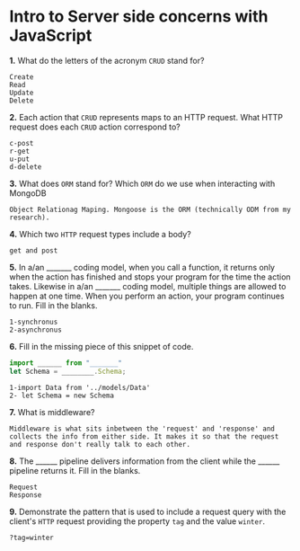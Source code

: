 # Intro to Server side concerns with JavaScript

**1.** What do the letters of the acronym `CRUD` stand for?
<!-- enter you answer in the space below -->
```
Create
Read
Update
Delete
```
**2.** Each action that `CRUD` represents maps to an HTTP request. What HTTP request does each `CRUD` action correspond to?
<!-- enter you answer in the space below -->
```
c-post
r-get
u-put
d-delete
```
**3.** What does `ORM` stand for? Which `ORM` do we use when interacting with MongoDB
<!-- enter you answer in the space below -->
```
Object Relationag Maping. Mongoose is the ORM (technically ODM from my research).
```
**4.** Which two `HTTP` request types include a body?
<!-- enter you answer in the space below -->
```
get and post
```
**5.** In a/an _______ coding model, when you call a function, it returns only when the action has finished and stops your program for the time the action takes. Likewise in a/an _______ coding model, multiple things are allowed to happen at one time. When you perform an action, your program continues to run.  Fill in the blanks.
<!-- enter you answer in the space below -->
```
1-synchronus
2-asynchronus
```

**6.** Fill in the missing piece of this snippet of code.
```js
import ______ from "_______"
let Schema = ________.Schema;
```
<!-- enter you answer in the space below -->
```
1-import Data from '../models/Data'
2- let Schema = new Schema
```
**7.** What is middleware?
<!-- enter you answer in the space below -->
```
Middleware is what sits inbetween the 'request' and 'response' and collects the info from either side. It makes it so that the request and response don't really talk to each other.
```
**8.** The ______ pipeline delivers information from the client while the ______ pipeline returns it. Fill in the blanks. 
<!-- enter you answer in the space below -->
```
Request
Response
```
**9.** 
Demonstrate the pattern that is used to include a request query with the client's `HTTP` request providing the property `tag` and the value `winter`.
<!-- enter you answer in the space below -->
```
?tag=winter
```